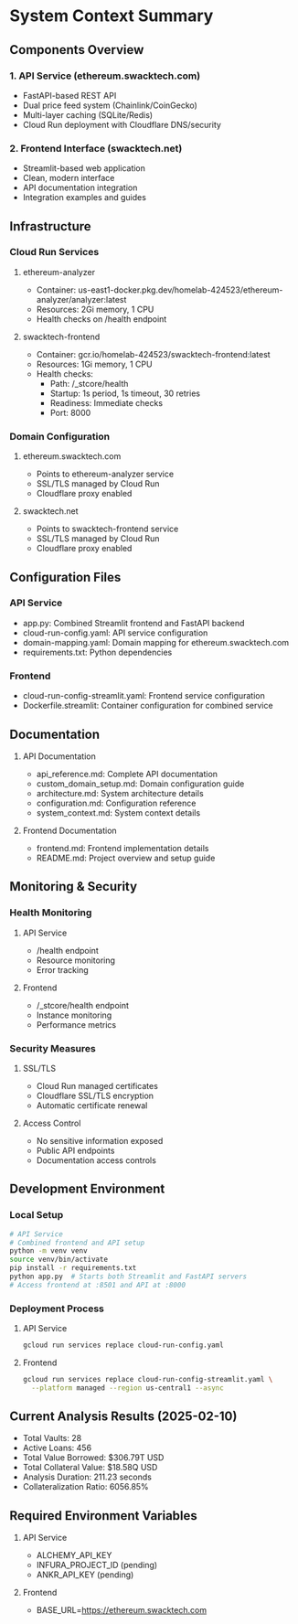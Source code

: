 # System Context Summary

## Components Overview

### 1. API Service (ethereum.swacktech.com)
- FastAPI-based REST API
- Dual price feed system (Chainlink/CoinGecko)
- Multi-layer caching (SQLite/Redis)
- Cloud Run deployment with Cloudflare DNS/security

### 2. Frontend Interface (swacktech.net)
- Streamlit-based web application
- Clean, modern interface
- API documentation integration
- Integration examples and guides

## Infrastructure

### Cloud Run Services
1. ethereum-analyzer
   - Container: us-east1-docker.pkg.dev/homelab-424523/ethereum-analyzer/analyzer:latest
   - Resources: 2Gi memory, 1 CPU
   - Health checks on /health endpoint

2. swacktech-frontend
   - Container: gcr.io/homelab-424523/swacktech-frontend:latest
   - Resources: 1Gi memory, 1 CPU
   - Health checks:
     * Path: /_stcore/health
     * Startup: 1s period, 1s timeout, 30 retries
     * Readiness: Immediate checks
     * Port: 8000

### Domain Configuration
1. ethereum.swacktech.com
   - Points to ethereum-analyzer service
   - SSL/TLS managed by Cloud Run
   - Cloudflare proxy enabled

2. swacktech.net
   - Points to swacktech-frontend service
   - SSL/TLS managed by Cloud Run
   - Cloudflare proxy enabled

## Configuration Files

### API Service
- app.py: Combined Streamlit frontend and FastAPI backend
- cloud-run-config.yaml: API service configuration
- domain-mapping.yaml: Domain mapping for ethereum.swacktech.com
- requirements.txt: Python dependencies

### Frontend
- cloud-run-config-streamlit.yaml: Frontend service configuration
- Dockerfile.streamlit: Container configuration for combined service

## Documentation
1. API Documentation
   - api_reference.md: Complete API documentation
   - custom_domain_setup.md: Domain configuration guide
   - architecture.md: System architecture details
   - configuration.md: Configuration reference
   - system_context.md: System context details

2. Frontend Documentation
   - frontend.md: Frontend implementation details
   - README.md: Project overview and setup guide

## Monitoring & Security

### Health Monitoring
1. API Service
   - /health endpoint
   - Resource monitoring
   - Error tracking

2. Frontend
   - /_stcore/health endpoint
   - Instance monitoring
   - Performance metrics

### Security Measures
1. SSL/TLS
   - Cloud Run managed certificates
   - Cloudflare SSL/TLS encryption
   - Automatic certificate renewal

2. Access Control
   - No sensitive information exposed
   - Public API endpoints
   - Documentation access controls

## Development Environment

### Local Setup
```bash
# API Service
# Combined frontend and API setup
python -m venv venv
source venv/bin/activate
pip install -r requirements.txt
python app.py  # Starts both Streamlit and FastAPI servers
# Access frontend at :8501 and API at :8000
```

### Deployment Process
1. API Service
   ```bash
   gcloud run services replace cloud-run-config.yaml
   ```

2. Frontend
   ```bash
   gcloud run services replace cloud-run-config-streamlit.yaml \
     --platform managed --region us-central1 --async
   ```

## Current Analysis Results (2025-02-10)
- Total Vaults: 28
- Active Loans: 456
- Total Value Borrowed: $306.79T USD
- Total Collateral Value: $18.58Q USD
- Analysis Duration: 211.23 seconds
- Collateralization Ratio: 6056.85%

## Required Environment Variables
1. API Service
   - ALCHEMY_API_KEY
   - INFURA_PROJECT_ID (pending)
   - ANKR_API_KEY (pending)

2. Frontend
   - BASE_URL=https://ethereum.swacktech.com